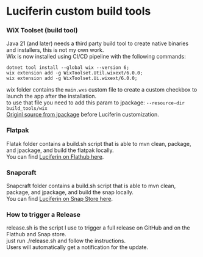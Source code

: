 # Luciferin custom build tools

### WiX Toolset (build tool)

Java 21 (and later) needs a third party build tool to create native binaries and installers, this is not my own work.  
Wix is now installed using CI/CD pipeline with the following commands:

```
dotnet tool install --global wix --version 6;
wix extension add -g WixToolset.Util.wixext/6.0.0;
wix extension add -g WixToolset.Ui.wixext/6.0.0;
```
wix folder contains the `main.wxs` custom file to create a custom checkbox to launch the app after the installation.  
to use that file you need to add this param to jpackage: `--resource-dir build_tools/wix`  
[Originl source from jpackage](https://github.com/openjdk/jdk21u-dev/blob/master/src/jdk.jpackage/windows/classes/jdk/jpackage/internal/resources/main.wxs
) before Luciferin customization.

### Flatpak

Flatak folder contains a build.sh script that is able to mvn clean, package, and jpackage, and build the flatpak
locally.  
You can find [Luciferin on Flathub here](https://flathub.org/apps/org.dpsoftware.FireflyLuciferin).

### Snapcraft

Snapcraft folder contains a build.sh script that is able to mvn clean, package, and jpackage, and build the snap
locally.  
You can find [Luciferin on Snap Store here](https://snapcraft.io/fireflyluciferin).

### How to trigger a Release
release.sh is the script I use to trigger a full release on GitHub and on the Flathub and Snap store.  
just run ./release.sh and follow the instructions.  
Users will automatically get a notification for the update.

